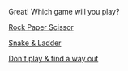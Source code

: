 Great! Which game will you play?

[Rock Paper Scissor](#)

[Snake & Ladder](#)

[Don't play & find a way out](#)